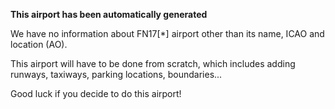 **This airport has been automatically generated**

We have no information about FN17[*] airport other than its name, ICAO and location (AO).

This airport will have to be done from scratch, which includes adding runways, taxiways, parking locations, boundaries...

Good luck if you decide to do this airport!